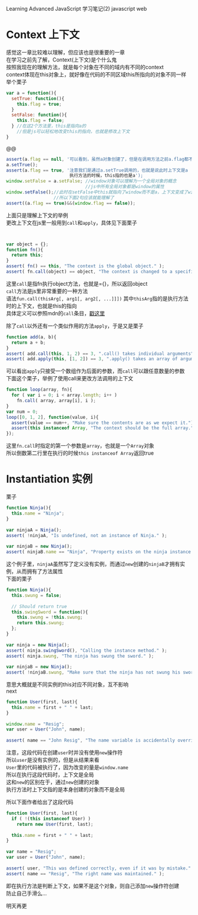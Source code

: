 Learning Advanced JavaScript 学习笔记(2)
javascript web
# Context 上下文
感觉这一章比较难以理解，但应该也是很重要的一章  
在学习之前先了解，Context(上下文)是个什么鬼  
按照我现在的理解方法，就是每个对象在不同的域内有不同的context  
context体现在this对象上，就好像在代码的不同区域this所指向的对象不同一样  
举个栗子  

```javascript
var a = function(){
  setTrue: function(){
    this.flag = true;
  }
  setFalse: function(){
    this.flag = false;
  } //在这2个方法里，this是指向a的
    //但是js可以轻松地改变this的指向，也就是修改上下文
}
```
@@
```javascript
assert(a.flag == null, '可以看到，虽然a对象创建了，但是在调用方法之前a.flag都不存在');
a.setTrue();
assert(a.flag == true, '注意我们是通过a.setTrue调用的，也就是说此时上下文是a
                        执行方法的时候，this指的也是a');
window.setFalse = a.setFalse; //window对象可以理解为一个全局对象的概念
                              //js中所有全局对象都是window的属性
window.setFalse();//此时在setFalse中this就指向了window而不是a，上下文变成了window
                  //所以下面2句应该就能理解了
assert((a.flag == true)&&(window.flag == false));
```
上面只是理解上下文的举例  
更改上下文在js里一般用到`call`和`apply`，具体见下面栗子  

```javascript


var object = {}; 
function fn(){ 
  return this; 
} 
assert( fn() == this, "The context is the global object." ); 
assert( fn.call(object) == object, "The context is changed to a specific object." );
```
这里`call`是指fn执行object方法，也就是={}，所以返回object  
`call`方法是js里非常重要的一种方法  
语法`fun.call(thisArg[, arg1[, arg2[, ...]]])`
其中`thisArg`指的是执行方法时的上下文，也就是this的指向  
具体定义可以参照mdn的`call`条目，<a href="https://developer.mozilla.org/zh-CN/docs/Web/JavaScript/Reference/Global_Objects/Function/call">戳这里</a>  
   
除了`call`以外还有一个类似作用的方法`apply`，于是又是栗子  

```javascript
function add(a, b){ 
  return a + b; 
} 
assert( add.call(this, 1, 2) == 3, ".call() takes individual arguments" ); 
assert( add.apply(this, [1, 2]) == 3, ".apply() takes an array of arguments" );
```
可以看出`apply`只接受一个数组作为后面的参数，而`call`可以跟任意数量的参数  
下面这个栗子，举例了使用call来更改方法调用的上下文

```javascript
function loop(array, fn){ 
  for ( var i = 0; i < array.length; i++ ) 
    fn.call( array, array[i], i ); 
} 
var num = 0; 
loop([0, 1, 2], function(value, i){ 
  assert(value == num++, "Make sure the contents are as we expect it."); 
  assert(this instanceof Array, "The context should be the full array."); 
});
```
这里`fn.call`时指定的第一个参数是`array`，也就是一个`Array`对象  
所以倒数第二行里在执行的时候`this instanceof Array`返回true  

# Instantiation 实例
栗子  

```javascript
function Ninja(){ 
  this.name = "Ninja"; 
} 
 
var ninjaA = Ninja(); 
assert( !ninjaA, "Is undefined, not an instance of Ninja." ); 
 
var ninjaB = new Ninja(); 
assert( ninjaB.name == "Ninja", "Property exists on the ninja instance." );
```
这个例子里，`ninjaA`虽然写了定义没有实例，而通过`new`创建的`ninjaB`才拥有实例，从而拥有了方法属性    
下面的栗子

```javascript
function Ninja(){ 
  this.swung = false; 
   
  // Should return true 
  this.swingSword = function(){ 
    this.swung = !this.swung; 
    return this.swung; 
  }; 
} 
 
var ninja = new Ninja(); 
assert( ninja.swingSword(), "Calling the instance method." ); 
assert( ninja.swung, "The ninja has swung the sword." ); 
 
var ninjaB = new Ninja(); 
assert( !ninjaB.swung, "Make sure that the ninja has not swung his sword." );
```
意思大概就是不同实例的this对应不同对象，互不影响  
next  

```javascript
function User(first, last){ 
  this.name = first + " " + last; 
} 
 
window.name = "Resig"; 
var user = User("John", name); 
 
assert( name == "John Resig", "The name variable is accidentally overridden." );
```
注意，这段代码在创建`user`时并没有使用`new`操作符  
所以`user`是没有实例的，但是从结果来看  
`User`里的代码被执行了，因为改变的量是`window.name`   
所以在执行这段代码时，上下文是全局  
这和`new`的区别在于，通过`new`创建的对象  
执行方法时上下文指的是本身创建的对象而不是全局  
     
所以下面作者给出了这段代码

```javascript
function User(first, last){ 
  if ( !(this instanceof User) ) 
    return new User(first, last); 
   
  this.name = first + " " + last; 
} 
 
var name = "Resig"; 
var user = User("John", name); 
 
assert( user, "This was defined correctly, even if it was by mistake." ); 
assert( name == "Resig", "The right name was maintained." );
```
即在执行方法是判断上下文，如果不是这个对象，则自己添加`new`操作符创建   
防止自己手滑么...   
      
明天再更
